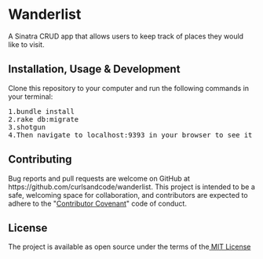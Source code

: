 
<h1>Wanderlist</h1>
<p> A  Sinatra CRUD app that allows users to keep track of places they would like to visit.</p>


<h2>Installation, Usage & Development</h2>

<p>Clone this repository to your computer and run the following commands in your terminal: </p>
<div>
<pre>
1.bundle install
2.rake db:migrate
3.shotgun
4.Then navigate to localhost:9393 in your browser to see it in action.
</pre>

<h2>Contributing</h2>

<p>Bug reports and pull requests are welcome on GitHub at https://github.com/curlsandcode/wanderlist. This project is intended to be a safe, welcoming space for collaboration, and contributors are expected to adhere to the "<a href="http://contributor-covenant.org">Contributor Covenant</a>" code of conduct.</p>

<h2>License</h2>

The project is available as open source under the terms of the<a href="http://opensource.org/licenses/MIT"> MIT License</a>